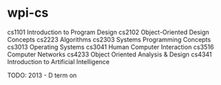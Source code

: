 wpi-cs
======

cs1101 Introduction to Program Design
cs2102 Object-Oriented Design Concepts
cs2223 Algorithms
cs2303 Systems Programming Concepts
cs3013 Operating Systems
cs3041 Human Computer Interaction
cs3516 Computer Networks
cs4233 Object Oriented Analysis & Design
cs4341 Introduction to Artificial Intelligence

TODO: 2013 - D term on